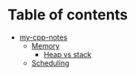 # Table of contents

* [my-cpp-notes](README.md)
  * [Memory](my-cpp-notes/memory/README.md)
    * [Heap vs stack](my-cpp-notes/memory/heap-vs-stack.md)
  * [Scheduling](my-cpp-notes/scheduling.md)
